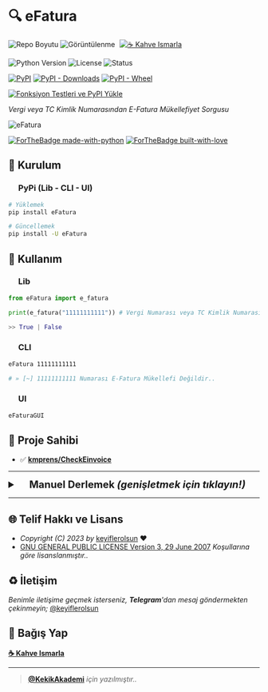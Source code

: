 # 🔍 eFatura

![Repo Boyutu](https://img.shields.io/github/repo-size/keyiflerolsun/eFatura?logo=git&logoColor=white)
![Görüntülenme](https://hits.seeyoufarm.com/api/count/incr/badge.svg?url=https://github.com/keyiflerolsun/eFatura&title=Görüntülenme)
<a href="https://KekikAkademi.org/Kahve" target="_blank"><img src="https://img.shields.io/badge/☕️-Kahve Ismarla-ffdd00" title="☕️ Kahve Ismarla" style="padding-left:5px;"></a>

![Python Version](https://img.shields.io/pypi/pyversions/eFatura?logo=python&logoColor=white)
![License](https://img.shields.io/pypi/l/eFatura?logo=gnu&logoColor=white)
![Status](https://img.shields.io/pypi/status/eFatura?logo=windowsterminal&logoColor=white)

[![PyPI](https://img.shields.io/pypi/v/eFatura?logo=pypi&logoColor=white)](https://pypi.org/project/eFatura)
[![PyPI - Downloads](https://img.shields.io/pypi/dm/eFatura?logo=pypi&logoColor=white)](https://pypi.org/project/eFatura)
[![PyPI - Wheel](https://img.shields.io/pypi/wheel/eFatura?logo=pypi&logoColor=white)](https://pypi.org/project/eFatura)

[![Fonksiyon Testleri ve PyPI Yükle](https://github.com/keyiflerolsun/eFatura/actions/workflows/KekikFlow.yml/badge.svg)](https://github.com/keyiflerolsun/eFatura/actions/workflows/KekikFlow.yml)

*Vergi veya TC Kimlik Numarasından E-Fatura Mükellefiyet Sorgusu*

![eFatura](https://raw.githubusercontent.com/keyiflerolsun/eFatura/main/.github/icons/SS.png)

[![ForTheBadge made-with-python](https://ForTheBadge.com/images/badges/made-with-python.svg)](https://www.python.org/)
[![ForTheBadge built-with-love](https://ForTheBadge.com/images/badges/built-with-love.svg)](https://GitHub.com/keyiflerolsun/)

## 🚀 Kurulum

### <img width="16" src="https://raw.githubusercontent.com/keyiflerolsun/eFatura/main/.github/icons/pypi.svg"> PyPi (Lib - CLI - UI)

```bash
# Yüklemek
pip install eFatura

# Güncellemek
pip install -U eFatura
```

## 📝 Kullanım

### <img width="16" src="https://raw.githubusercontent.com/keyiflerolsun/eFatura/main/.github/icons/python.svg"> Lib

```python
from eFatura import e_fatura

print(e_fatura("11111111111")) # Vergi Numarası veya TC Kimlik Numarası

>> True | False
```

### <img width="16" src="https://raw.githubusercontent.com/keyiflerolsun/eFatura/main/.github/icons/iterm2.svg"> CLI

```bash
eFatura 11111111111

# » [~] 11111111111 Numarası E-Fatura Mükellefi Değildir..
```

### <img width="16" src="https://raw.githubusercontent.com/keyiflerolsun/eFatura/main/.github/icons/freedesktop.svg"> UI

```bash
eFaturaGUI
```

## 📝 Proje Sahibi

- ✅ **[kmprens/CheckEinvoice](https://github.com/kmprens/CheckEinvoice)**

---

<details>
    <summary style="font-weight: bold; font-size: 20px">
      <img width="16" src="https://raw.githubusercontent.com/keyiflerolsun/eFatura/main/.github/icons/buddy.svg"> <b>Manuel Derlemek</b>
      <i>(genişletmek için tıklayın!)</i>
    </summary>
    <br/>

### <img width="16" src="https://raw.githubusercontent.com/keyiflerolsun/eFatura/main/.github/icons/python.svg"> Python

```bash
# Depoyu Çek
https://github.com/keyiflerolsun/eFatura.git
cd eFatura

# Gerekli Ortamları Kur
pip install -U pip setuptools wheel twine

# Paketi Yükle
pip install .

# Artıkları Temizle
rm -rf build *.egg-info

# Çalıştır
eFatura     # CLI
eFaturaGUI  # GUI

# Paketi Kaldır
pip uninstall eFatura
```
</details>

---

## 🌐 Telif Hakkı ve Lisans

* *Copyright (C) 2023 by* [keyiflerolsun](https://github.com/keyiflerolsun) ❤️️
* [GNU GENERAL PUBLIC LICENSE Version 3, 29 June 2007](https://github.com/keyiflerolsun/eFatura/blob/master/LICENSE) *Koşullarına göre lisanslanmıştır..*

## ♻️ İletişim

*Benimle iletişime geçmek isterseniz, **Telegram**'dan mesaj göndermekten çekinmeyin;* [@keyiflerolsun](https://t.me/KekikKahve)

## 💸 Bağış Yap

**[☕️ Kahve Ismarla](https://KekikAkademi.org/Kahve)**

***

> **[@KekikAkademi](https://t.me/KekikAkademi)** *için yazılmıştır..*